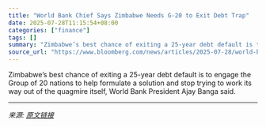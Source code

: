 ```yaml
---
title: "World Bank Chief Says Zimbabwe Needs G-20 to Exit Debt Trap"
date: 2025-07-28T11:15:54+08:00
categories: ["finance"]
tags: []
summary: "Zimbabwe’s best chance of exiting a 25-year debt default is to engage the Group of 20 nations to help formulate a solution and stop trying to work its way out of the quagmire itself, World Bank Presid"
source_url: "https://www.bloomberg.com/news/articles/2025-07-28/world-bank-chief-says-zimbabwe-needs-g-20-help-to-exit-debt-trap"
---
```


Zimbabwe’s best chance of exiting a 25-year debt default is to engage the Group of 20 nations to help formulate a solution and stop trying to work its way out of the quagmire itself, World Bank President Ajay Banga said.

---

*来源: [原文链接](https://www.bloomberg.com/news/articles/2025-07-28/world-bank-chief-says-zimbabwe-needs-g-20-help-to-exit-debt-trap)*
